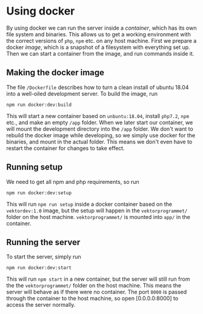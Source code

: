 # Using docker
By using docker we can run the server inside a *container*, which has its own
file system and binaries. This allows us to get a working environment with the
correct versions of `php`, `npm` etc. on any host machine. First we prepare a
docker *image*, which is a snapshot of a filesystem with everything set up. Then
we can start a container from the image, and run commands inside it.

## Making the docker image
The file `/Dockerfile` describes how to turn a clean install of ubuntu 18.04
into a well-oiled development server. To build the image, run
```
npm run docker:dev:build
```
This will start a new container based on `unbuntu:18.04`, install `php7.2`,
`npm` etc., and make an empty `/app` folder. When we later start our container,
we will mount the development directory into the `/app` folder. We don't want to
rebuild the docker image while developing, so we simply use docker for the
binaries, and mount in the actual folder. This means we don't even have to
restart the container for changes to take effect.

## Running setup
We need to get all npm and php requirements, so run
```
npm run docker:dev:setup
```
This will run `npm run setup` inside a docker container based on the
`vektordev:1.0` image, but the setup will happen in the `vektorprogrammet/`
folder on the host machine. `vektorprogrammet/` is mounted into `app/` in the
container.

## Running the server
To start the server, simply run
```
npm run docker:dev:start
```
This will run `npm start` in a new container, but the server will still run from
the the `vektorprogrammet/` folder on the host machine. This means the server
will behave as if there were no container. The port `8000` is passed through the
container to the host machine, so open [0.0.0.0:8000] to access the server
normally.
